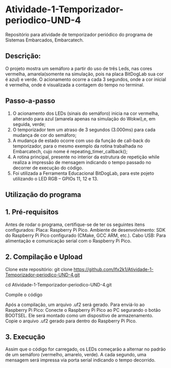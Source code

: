 # Atividade-1-Temporizador-periodico-UND-4
Repositório para atividade de temporizador periódico do programa de Sistemas Embarcados, Embarcatech.

## Descrição: 
O projeto mostra um semáforo a partir do uso de três Leds, nas cores vermelha, amarela(somente na simulação, pois na placa BitDogLab sua cor é azul) e verde. O acionamento ocorre a cada 3 segundos, onde a cor inicial é vermelha, onde é visualizada a contagem do tempo no terminal.

## Passo-a-passo
1) O acionamento dos LEDs (sinais do semáforo) inicia na cor vermelha, alterando para azul (amarela apenas na simulação do Wokwi),e, em seguida, verde;
2) O temporizador tem um atraso de 3 segundos (3.000ms) para cada mudança de cor do semáforo;
3) A mudança de estado ocorre com uso da função de call-back do temporizador, para o mesmo exemplo da rotina trabalhada no Embarcatech, cujo nome é repeating_timer_callback();
4) A rotina principal, presente no interior da estrutura de repetição while realiza a impressão de mensagem indicando o tempo passado no decorrer de execução do código.
5) Foi utilizada a Ferramenta Educacional BitDogLab, para este pojeto utilizando o LED RGB – GPIOs 11, 12 e 13.

## Utilização do programa

## 1. Pré-requisitos
Antes de rodar o programa, certifique-se de ter os seguintes itens configurados:
Placa: Raspberry Pi Pico.
Ambiente de desenvolvimento: SDK do Raspberry Pi Pico configurado (CMake, GCC ARM, etc.).
Cabo USB: Para alimentação e comunicação serial com o Raspberry Pi Pico.

## 2. Compilação e Upload
Clone este repositório:
git clone https://github.com/lfx2k1/Atividade-1-Temporizador-periodico-UND-4.git

cd Atividade-1-Temporizador-periodico-UND-4.git

Compile o código

Após a compilação, um arquivo .uf2 será gerado. Para enviá-lo ao Raspberry Pi Pico:
Conecte o Raspberry Pi Pico ao PC segurando o botão BOOTSEL.
Ele será montado como um dispositivo de armazenamento.
Copie o arquivo .uf2 gerado para dentro do Raspberry Pi Pico.

## 3. Execução
Assim que o código for carregado, os LEDs começarão a alternar no padrão de um semáforo (vermelho, amarelo, verde).
A cada segundo, uma mensagem será impressa via porta serial indicando o tempo decorrido.

